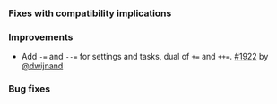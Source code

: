 
  [@dwijnand]: http://github.com/dwijnand
  [1922]: https://github.com/sbt/sbt/pull/1922

### Fixes with compatibility implications

### Improvements

- Add `-=` and `--=` for settings and tasks, dual of `+=` and `++=`. [#1922][1922] by [@dwijnand][@dwijnand]

### Bug fixes
